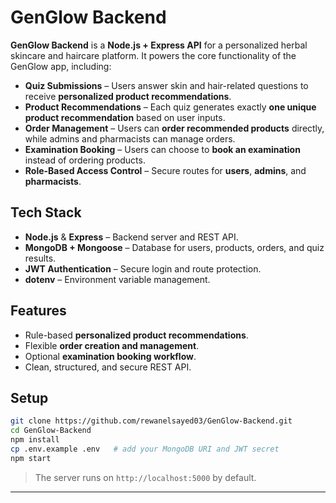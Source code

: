 # GenGlow Backend

**GenGlow Backend** is a **Node.js + Express API** for a personalized herbal skincare and haircare platform. It powers the core functionality of the GenGlow app, including:

* **Quiz Submissions** – Users answer skin and hair-related questions to receive **personalized product recommendations**.
* **Product Recommendations** – Each quiz generates exactly **one unique product recommendation** based on user inputs.
* **Order Management** – Users can **order recommended products** directly, while admins and pharmacists can manage orders.
* **Examination Booking** – Users can choose to **book an examination** instead of ordering products.
* **Role-Based Access Control** – Secure routes for **users**, **admins**, and **pharmacists**.

## Tech Stack

* **Node.js** & **Express** – Backend server and REST API.
* **MongoDB + Mongoose** – Database for users, products, orders, and quiz results.
* **JWT Authentication** – Secure login and route protection.
* **dotenv** – Environment variable management.

## Features

* Rule-based **personalized product recommendations**.
* Flexible **order creation and management**.
* Optional **examination booking workflow**.
* Clean, structured, and secure REST API.

## Setup

```bash
git clone https://github.com/rewanelsayed03/GenGlow-Backend.git
cd GenGlow-Backend
npm install
cp .env.example .env   # add your MongoDB URI and JWT secret
npm start
```

> The server runs on `http://localhost:5000` by default.

---





